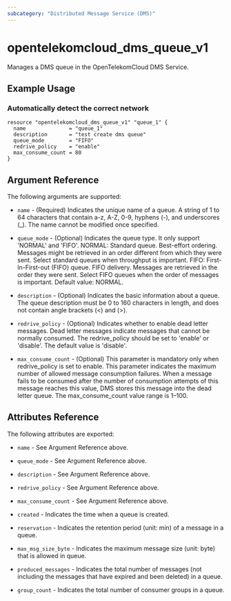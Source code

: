 ```yaml
---
subcategory: "Distributed Message Service (DMS)"
---
```


# opentelekomcloud_dms_queue_v1

Manages a DMS queue in the OpenTelekomCloud DMS Service.

## Example Usage

### Automatically detect the correct network

```hcl
resource "opentelekomcloud_dms_queue_v1" "queue_1" {
  name              = "queue_1"
  description       = "test create dms queue"
  queue_mode        = "FIFO"
  redrive_policy    = "enable"
  max_consume_count = 80
}
```

## Argument Reference

The following arguments are supported:

* `name` - (Required) Indicates the unique name of a queue. A string of 1 to 64
  characters that contain a-z, A-Z, 0-9, hyphens (-), and underscores (_).
  The name cannot be modified once specified.

* `queue_mode` - (Optional) Indicates the queue type. It only support 'NORMAL' and 'FIFO'.
  NORMAL: Standard queue. Best-effort ordering. Messages might be retrieved in an order
  different from which they were sent. Select standard queues when throughput is important.
  FIFO: First-ln-First-out (FIFO) queue. FIFO delivery. Messages are retrieved in the
  order they were sent. Select FIFO queues when the order of messages is important.
  Default value: NORMAL.

* `description` - (Optional) Indicates the basic information about a queue. The queue
  description must be 0 to 160 characters in length, and does not contain angle
  brackets (<) and (>).

* `redrive_policy` - (Optional) Indicates whether to enable dead letter messages.
  Dead letter messages indicate messages that cannot be normally consumed.
  The redrive_policy should be set to 'enable' or 'disable'. The default value is 'disable'.

* `max_consume_count` - (Optional) This parameter is mandatory only when redrive_policy is
  set to enable. This parameter indicates the maximum number of allowed message consumption
  failures. When a message fails to be consumed after the number of consumption attempts of
  this message reaches this value, DMS stores this message into the dead letter queue.
  The max_consume_count value range is 1–100.


## Attributes Reference

The following attributes are exported:

* `name` - See Argument Reference above.

* `queue_mode` - See Argument Reference above.

* `description` - See Argument Reference above.

* `redrive_policy` - See Argument Reference above.

* `max_consume_count` - See Argument Reference above.

* `created` - Indicates the time when a queue is created.

* `reservation` - Indicates the retention period (unit: min) of a message in a queue.

* `max_msg_size_byte` - Indicates the maximum message size (unit: byte) that is allowed in queue.

* `produced_messages` - Indicates the total number of messages (not including the messages that have expired and been deleted) in a queue.

* `group_count` - Indicates the total number of consumer groups in a queue.
